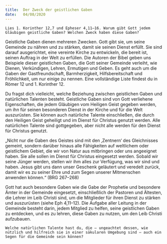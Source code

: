 ```yaml
---
title:  Der Zweck der geistlichen Gaben
date:   04/08/2020
---
```


`Lies 1. Korinther 12,7 und Epheser 4,11–16. Warum gibt Gott jedem Gläubigen geistliche Gaben? Welchen Zweck haben diese Gaben?`

Geistliche Gaben dienen mehreren Zwecken. Gott gibt sie, um seine Gemeinde zu nähren und zu stärken, damit sie seinen Dienst erfüllt. Sie sind darauf ausgerichtet, eine vereinte Kirche zu entwickeln, die bereit ist, seinen Auftrag in der Welt zu erfüllen. Die Autoren der Bibel geben uns Beispiele dieser geistlichen Gaben, die Gott seiner Gemeinde verleiht, wie Dienen, Verkündigen, Lehren, Ermutigen und Geben. Es geht auch um die Gaben der Gastfreundschaft, Barmherzigkeit, Hilfsbereitschaft und Fröhlichkeit, um nur einige zu nennen. Eine vollständige Liste findest du in Römer 12 und 1. Korinther 12.

Du fragst dich vielleicht, welche Beziehung zwischen geistlichen Gaben und natürlichen Talenten besteht. Geistliche Gaben sind von Gott verliehene Eigenschaften, die jedem Gläubigen vom Heiligen Geist gegeben werden, um ihn für seinen besonderen Dienst in der Kirche und für die Welt auszurüsten. Sie können auch natürliche Talente einschließen, die durch den Heiligen Geist geheiligt und im Dienst für Christus genutzt werden. Alle natürlichen Talente sind gottgegeben, aber nicht alle werden für den Dienst für Christus genutzt.

„Nicht nur die Gaben des Geistes sind mit den ‚Zentnern‘ des Gleichnisses gemeint, sondern darüber hinaus alle Fähigkeiten auf weltlichem oder geistlichem Gebiet, die wir von Natur aus mitbringen oder uns angeeignet haben. Sie alle sollen im Dienst für Christus eingesetzt werden. Sobald wir seine Jünger werden, stellen wir ihm alles zur Verfügung, was wir sind und haben. Jesus gibt uns dann unser Geschenk geläutert und veredelt zurück, damit wir es zu seiner Ehre und zum Segen unserer Mitmenschen anwenden können.“ (BRG 267–268)

Gott hat auch besondere Gaben wie die Gabe der Prophetie und besondere Ämter in der Gemeinde eingesetzt, einschließlich der Pastoren und Ältesten, die Lehrer im Leib Christi sind, um die Mitglieder für ihren Dienst zu stärken und auszurüsten (siehe Eph 4,11–12). Die Aufgabe aller Leitung in der Gemeinde besteht darin, jedem Mitglied zu helfen, seine geistlichen Gaben zu entdecken, und es zu lehren, diese Gaben zu nutzen, um den Leib Christi aufzubauen.

`Welche natürlichen Talente hast du, die – ungeachtet dessen, wie nützlich und hilfreich sie in einer säkularen Umgebung sind – auch ein Segen für die Gemeinde sein können?`